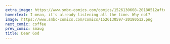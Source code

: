 ```yaml
---
extra_image: https://www.smbc-comics.com/comics/1526130608-20180512after.png
hovertext: I mean, it's already listening all the time. Why not?
image: https://www.smbc-comics.com/comics/1526130597-20180512.png
next_comic: coffee
prev_comic: smaug
title: Dear God
---
```


